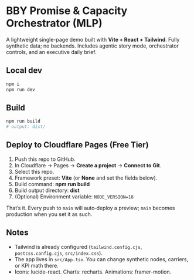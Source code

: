 # BBY Promise & Capacity Orchestrator (MLP)

A lightweight single-page demo built with **Vite + React + Tailwind**. Fully synthetic data; no backends.
Includes agentic story mode, orchestrator controls, and an executive daily brief.

## Local dev
```bash
npm i
npm run dev
```

## Build
```bash
npm run build
# output: dist/
```

## Deploy to Cloudflare Pages (Free Tier)
1. Push this repo to GitHub.
2. In Cloudflare → Pages → **Create a project** → **Connect to Git**.
3. Select this repo.
4. Framework preset: **Vite** (or **None** and set the fields below).
5. Build command: **npm run build**
6. Build output directory: **dist**
7. (Optional) Environment variable: `NODE_VERSION=18`

That’s it. Every push to `main` will auto‑deploy a preview; `main` becomes production when you set it as such.

## Notes
- Tailwind is already configured (`tailwind.config.cjs`, `postcss.config.cjs`, `src/index.css`).
- The app lives in `src/App.tsx`. You can change synthetic nodes, carriers, or KPI math there.
- Icons: lucide-react. Charts: recharts. Animations: framer-motion.
